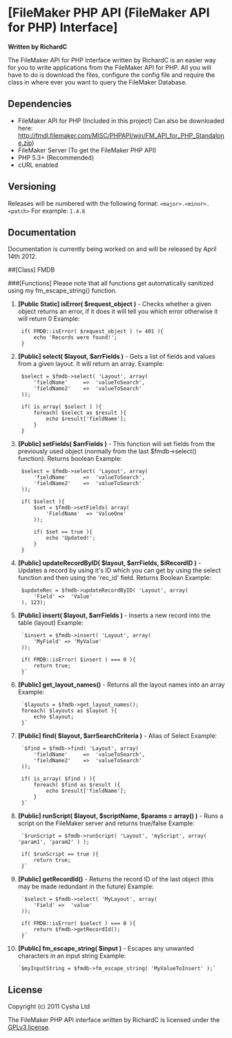# [FileMaker PHP API (FileMaker API for PHP) Interface]

**Written by RichardC**

The FileMaker API for PHP Interface written by RichardC is an easier way for you to write applications from the FileMaker API for PHP.
All you will have to do is download the files, configure the config file and require the class in where ever you want to query the FileMaker Database.

## Dependencies
- FileMaker API for PHP (Included in this project)
    Can also be downloaded here: http://fmdl.filemaker.com/MISC/PHPAPI/win/FM_API_for_PHP_Standalone.zip)
- FileMaker Server (To get the FileMaker PHP API)
- PHP 5.3+ (Recommended)
- cURL enabled


## Versioning
Releases will be numbered with the following format:
`<major>.<minor>.<patch>` 
For example: `1.4.6`


## Documentation
Documentation is currently being worked on and will be released by April 14th 2012.

##[Class] FMDB

###[Functions]
Please note that all functions get automatically sanitized using my fm_escape_string() function.

1. **[Public Static] isError( $request_object )** - Checks whether a given object returns an error, if it does it will tell you which error otherwise it will return 0
    Example: 
    
        if( FMDB::isError( $request_object ) != 401 ){
            echo 'Records were found!';
        }
        
2. **[Public] select( $layout, $arrFields )** - Gets a list of fields and values from a given layout. It will return an array.
    Example:
    
        $select = $fmdb->select( 'Layout', array(
            'fieldName'     =>  'valueToSearch',
            'fieldName2'    =>  'valueToSearch'
        )); 
        
        if( is_array( $select ) ){
            foreach( $select as $result ){
                echo $result['fieldName'];
            }
        }
        
3. **[Public] setFields( $arrFields )** - This function will set fields from the previously used object (normally from the last $fmdb->select() function). Returns boolean
    Example:
    
        $select = $fmdb->select( 'Layout', array(
            'fieldName'     =>  'valueToSearch',
            'fieldName2'    =>  'valueToSearch'
        )); 
        
        if( $select ){  
            $set = $fmdb->setFields( array(
                'FieldName'  => 'ValueOne'
            ));
            
            if( $set == true ){
                echo 'Updated!';
            }
        }
    
4. **[Public] updateRecordByID( $layout, $arrFields, $iRecordID )** - Updates a record by using it's ID which you can get by using the select function and then using the 'rec_id' field. Returns Boolean
    Example:
    
        $updateRec = $fmdb->updateRecordByID( 'Layout', array(
            'Field' =>  'Value'
        ), 123);
        
5. **[Public] insert( $layout, $arrFields )** - Inserts a new record into the table (layout)
    Example:
    
        `$insert = $fmdb->insert( 'Layout', array(
            'MyField' => 'MyValue'
        ));
        
        if( FMDB::isError( $insert ) === 0 ){
            return true;
        }`

6. **[Public] get_layout_names()** - Returns all the layout names into an array
    Example:
    
        `$layouts = $fmdb->get_layout_names();
        foreach( $layouts as $layout ){
            echo $layout;
        }`

7. **[Public] find( $layout, $arrSearchCriteria )** - Alias of Select
    Example:
    
        `$find = $fmdb->find( 'Layout', array(
            'fieldName'     =>  'valueToSearch',
            'fieldName2'    =>  'valueToSearch'
        )); 
        
        if( is_array( $find ) ){
            foreach( $find as $result ){
                echo $result['fieldName'];
            }
        }`

8. **[Public] runScript( $layout, $scriptName, $params = array() )** - Runs a script on the FileMaker server and returns true/false
    Example:
    
        `$runScript = $fmdb->runScript( 'Layout', 'myScript', array( 'param1', 'param2' ) );
        
        if( $runScript == true ){
            return true;
        }`
        

9. **[Public] getRecordId()** - Returns the record ID of the last object (this may be made redundant in the future)
    Example:
        
        `$select = $fmdb->select( 'MyLayout', array(
            'Field' =>  'value'
        ));
        
        if( FMDB::isError( $select ) === 0 ){
            return $fmdb->getRecordId();
        }`

10. **[Public] fm_escape_string( $input )** - Escapes any unwanted characters in an input string
    Example:
    
        `$myInputString = $fmdb->fm_escape_string( 'MyValueToInsert' );`



## License

Copyright (c) 2011 Cysha Ltd

The FileMaker PHP API interface written by RichardC is licensed under the [GPLv3 license](http://www.gnu.org/licenses/gpl-3.0.html).